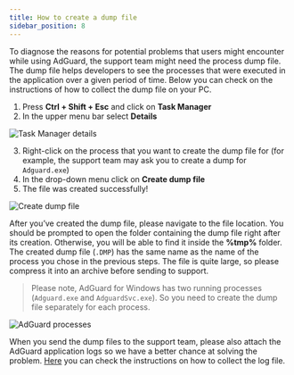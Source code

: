 ```yaml
---
title: How to create a dump file
sidebar_position: 8
---
```


To diagnose the reasons for potential problems that users might encounter while using AdGuard, the support team might need the process dump file. The dump file helps developers to see the processes that were executed in the application over a given period of time. Below you can check on the instructions of how to collect the dump file on your PC.
 
1. Press **Ctrl + Shift + Esc** and click on **Task Manager**
2. In the upper menu bar select **Details**

![Task Manager details](https://cdn.adguard.com/public/Adguard/kb/Windows_dump/details_en.png)

3. Right-click on the process that you want to create the dump file for (for example, the support team may ask you to create a dump for `Adguard.exe`)
4. In the drop-down menu click on **Create dump file**
5. The file was created successfully!

![Create dump file](https://cdn.adguard.com/public/Adguard/kb/Windows_dump/create_dump_file_en.png)

After you’ve created the dump file, please navigate to the file location. You should be prompted to open the folder containing the dump file right after its creation. Otherwise, you will be able to find it inside the **%tmp%** folder. The created dump file (`.DMP`) has the same name as the name of the process you chose in the previous steps. The file is quite large, so please compress it into an archive before sending to support.
 
> Please note, AdGuard for Windows has two running processes (`Adguard.exe` and `AdguardSvc.exe`). So you need to create the dump file separately for each process.

![AdGuard processes](https://cdn.adguard.com/public/Adguard/kb/Windows_dump/processes_en.png)

When you send the dump files to the support team, please also attach the AdGuard application logs so we have a better chance at solving the problem. [Here](/adguard-for-windows/solving-problems/adguard-logs.md) you can check the instructions on how to collect the log file.